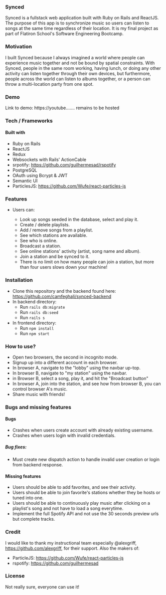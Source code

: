 ### Synced
Synced is a fullstack web application built with Ruby on Rails and ReactJS. The purpose of this app is to synchronize music so users can listen to songs at the same time regardless of their location. It is my final project as part of Flatiron School's Software Engineering Bootcamp.

### Motivation
I built Synced because I always imagined a world where people can experience music together and not be bound by spatial constraints. With Synced, people in the same room working, having lunch, or doing any other activity can listen together through their own devices, but furthermore, people across the world can listen to albums together, or a person can throw a multi-location party from one spot.

### Demo 
Link to demo: https://youtube....... remains to be hosted

### Tech / Frameworks

#### Built with
- Ruby on Rails
- ReactJS
- Redux
- Websockets with Rails' ActionCable
- srpotify: https://github.com/guilhermesad/rspotify
- PostgreSQL
- OAuth using Bcrypt & JWT
- Semantic UI
- ParticlesJS: https://github.com/Wufe/react-particles-js

### Features
- Users can:

  - Look up songs seeded in the database, select and play it. 
  - Create / delete playlists.
  - Add / remove songs from a playlist.
  - See which stations are available.
  - See who is online.
  - Broadcast a station.
  - See online stations' activity (artist, song name and album).
  - Join a station and be synced to it.
  - There is no limit on how many people can join a station, but more than four users slows down your machine!

### Installation
- Clone this repository and the backend found here: https://github.com/camfeghali/synced-backend
- In backend directory: 
  - Run `rails db:migrate`
  - Run `rails db:seed`
  - Run `rails s`
- In frontend directory:
  - Run `npm install`
  - Run `npm start`
  
### How to use?
- Open two browsers, the second in incognito mode.
- Signup up into a different account in each browser.
- In browser A, navigate to the "lobby" using the navbar up-top.
- In browser B, navigate to "my station" using the navbar.
- in Browser B, select a song, play it, and hit the "Broadcast button"
- In browser A, join into the station, and see how from browser B, you can control browser A's music.
- Share music with friends!

### Bugs and missing features
#### Bugs
- Crashes when users create account with already existing username.
- Crashes when users login with invalid credentials.
##### Bug fixes:
- Must create new dispatch action to handle invalid user creation or login from backend response.
#### Missing features
- Users should be able to add favorites, and see their activity.
- Users should be able to join favorite's stations whether they be hosts or tuned into one.
- Users should be able to continuously play music after clicking on a playlist's song and not have to load a song everytime.
- Implement the full Spotify API and not use the 30 seconds preview urls but complete tracks.

### Credit
I would like to thank my instructional team especially @alexgriff, https://github.com/alexgriff, for their support.
Also the makers of: 
- ParticleJS: https://github.com/Wufe/react-particles-js
- rspotify: https://github.com/guilhermesad

### License

Not really sure, everyone can use it!
  
